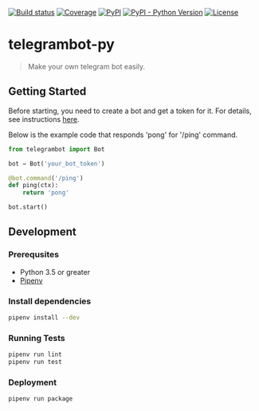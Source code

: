 [![Build status](https://img.shields.io/travis/hellodhlyn/telegrambot-py.svg?style=flat-square)](https://travis-ci.org/hellodhlyn/telegrambot-py)
[![Coverage](https://img.shields.io/codecov/c/gh/hellodhlyn/telegrambot-py.svg?style=flat-square)](https://codecov.io/gh/hellodhlyn/telegrambot-py)
[![PyPI](https://img.shields.io/pypi/v/telegrambot-py.svg?style=flat-square)](https://pypi.org/project/telegrambot-py)
[![PyPI - Python Version](https://img.shields.io/pypi/pyversions/telegrambot-py.svg?style=flat-square)](https://pypi.org/project/telegrambot-py)
[![License](https://img.shields.io/github/license/hellodhlyn/telegrambot-py.svg?style=flat-square)](https://github.com/hellodhlyn/telegrambot-py/blob/master/LICENSE)

# telegrambot-py

> Make your own telegram bot easily.

## Getting Started

Before starting, you need to create a bot and get a token for it. For details, see instructions [here](https://core.telegram.org/bots#3-how-do-i-create-a-bot).

Below is the example code that responds 'pong' for '/ping' command.

```python
from telegrambot import Bot

bot = Bot('your_bot_token')

@bot.command('/ping')
def ping(ctx):
    return 'pong'

bot.start()
```

## Development
### Prerequsites

- Python 3.5 or greater
- [Pipenv](https://github.com/pypa/pipenv)

### Install dependencies

```sh
pipenv install --dev
```

### Running Tests

```sh
pipenv run lint
pipenv run test
```

### Deployment

```sh
pipenv run package
```
